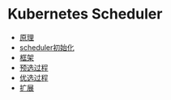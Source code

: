 Kubernetes Scheduler
====================

* [原理](scheduler_design.md)
* [scheduler初始化](scheduler_init.md)
* [框架](scheduler_arch.md)
* [预选过程](scheduler_predicate_algorithm.md)
* [优选过程](scheduler_priority_algorithm.md)
* [扩展](scheduler_extensibility.md)